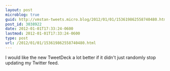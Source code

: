 ```yaml
---
layout: post
microblog: true
guid: http://vmstan-tweets.micro.blog/2012/01/01/153619862558740480.html
post_id: 3038922
date: 2012-01-01T17:33:24-0600
lastmod: 2012-01-01T17:33:24-0600
type: post
url: /2012/01/01/153619862558740480.html
---
```

I would like the new TweetDeck a lot better if it didn't just randomly stop updating my Twitter feed.
